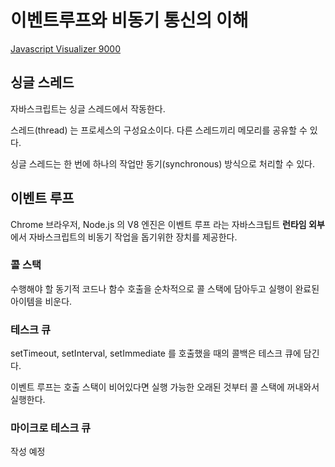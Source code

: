 # 이벤트루프와 비동기 통신의 이해

[Javascript Visualizer 9000](https://www.jsv9000.app/)

## 싱글 스레드

자바스크립트는 싱글 스레드에서 작동한다.

스레드(thread) 는 프로세스의 구성요소이다. 다른 스레드끼리 메모리를 공유할 수 있다.

싱글 스레드는 한 번에 하나의 작업만 동기(synchronous) 방식으로 처리할 수 있다.

## 이벤트 루프

Chrome 브라우저, Node.js 의 V8 엔진은 이벤트 루프 라는 자바스크팁트 **런타임 외부**에서 자바스크립트의 비동기 작업을 돕기위한 장치를 제공한다.

### 콜 스택

수행해야 할 동기적 코드나 함수 호출을 순차적으로 콜 스택에 담아두고 실행이 완료된 아이템을 비운다.

### 테스크 큐

setTimeout, setInterval, setImmediate 를 호출했을 때의 콜백은 테스크 큐에 담긴다.

이벤트 루프는 호출 스택이 비어있다면 실행 가능한 오래된 것부터 콜 스택에 꺼내와서 실행한다.

### 마이크로 테스크 큐

작성 예정
